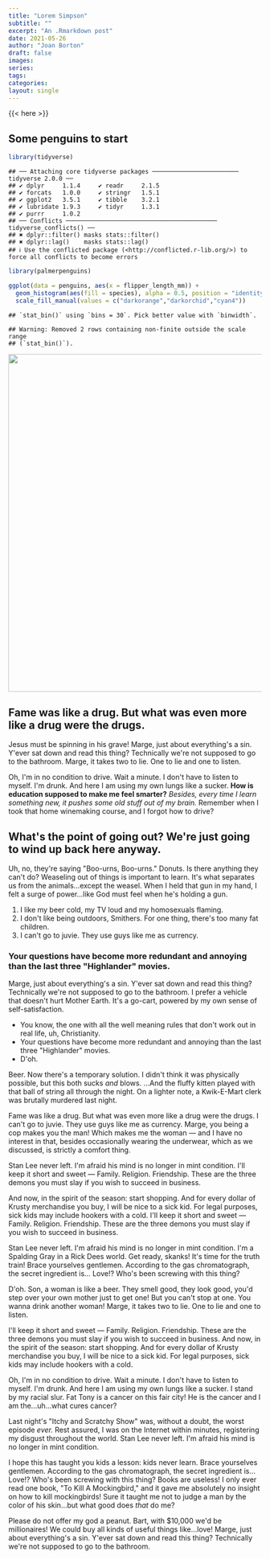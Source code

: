 ```yaml
---
title: "Lorem Simpson"
subtitle: ""
excerpt: "An .Rmarkdown post"
date: 2021-05-26
author: "Joan Borton"
draft: false
images:
series:
tags:
categories:
layout: single
---
```


{{< here >}}

## Some penguins to start


``` r
library(tidyverse)
```

```
## ── Attaching core tidyverse packages ──────────────────────── tidyverse 2.0.0 ──
## ✔ dplyr     1.1.4     ✔ readr     2.1.5
## ✔ forcats   1.0.0     ✔ stringr   1.5.1
## ✔ ggplot2   3.5.1     ✔ tibble    3.2.1
## ✔ lubridate 1.9.3     ✔ tidyr     1.3.1
## ✔ purrr     1.0.2     
## ── Conflicts ────────────────────────────────────────── tidyverse_conflicts() ──
## ✖ dplyr::filter() masks stats::filter()
## ✖ dplyr::lag()    masks stats::lag()
## ℹ Use the conflicted package (<http://conflicted.r-lib.org/>) to force all conflicts to become errors
```

``` r
library(palmerpenguins)
```


``` r
ggplot(data = penguins, aes(x = flipper_length_mm)) +
  geom_histogram(aes(fill = species), alpha = 0.5, position = "identity") +
  scale_fill_manual(values = c("darkorange","darkorchid","cyan4"))
```

```
## `stat_bin()` using `bins = 30`. Pick better value with `binwidth`.
```

```
## Warning: Removed 2 rows containing non-finite outside the scale range
## (`stat_bin()`).
```

<img src="{{< blogdown/postref >}}index_files/figure-html/unnamed-chunk-2-1.png" width="672" />




## Fame was like a drug. But what was even more like a drug were the drugs.

Jesus must be spinning in his grave! Marge, just about everything's a sin. Y'ever sat down and read this thing? Technically we're not supposed to go to the bathroom. Marge, it takes two to lie. One to lie and one to listen.

Oh, I'm in no condition to drive. Wait a minute. I don't have to listen to myself. I'm drunk. And here I am using my own lungs like a sucker. __How is education supposed to make me feel smarter?__ *Besides, every time I learn something new, it pushes some old stuff out of my brain.* Remember when I took that home winemaking course, and I forgot how to drive?

## What's the point of going out? We're just going to wind up back here anyway.

Uh, no, they're saying "Boo-urns, Boo-urns." Donuts. Is there anything they can't do? Weaseling out of things is important to learn. It's what separates us from the animals…except the weasel. When I held that gun in my hand, I felt a surge of power…like God must feel when he's holding a gun.

1. I like my beer cold, my TV loud and my homosexuals flaming.
2. I don't like being outdoors, Smithers. For one thing, there's too many fat children.
3. I can't go to juvie. They use guys like me as currency.

### Your questions have become more redundant and annoying than the last three "Highlander" movies.

Marge, just about everything's a sin. Y'ever sat down and read this thing? Technically we're not supposed to go to the bathroom. I prefer a vehicle that doesn't hurt Mother Earth. It's a go-cart, powered by my own sense of self-satisfaction.

* You know, the one with all the well meaning rules that don't work out in real life, uh, Christianity.
* Your questions have become more redundant and annoying than the last three "Highlander" movies.
* D'oh.

Beer. Now there's a temporary solution. I didn't think it was physically possible, but this both sucks *and* blows. …And the fluffy kitten played with that ball of string all through the night. On a lighter note, a Kwik-E-Mart clerk was brutally murdered last night.

Fame was like a drug. But what was even more like a drug were the drugs. I can't go to juvie. They use guys like me as currency. Marge, you being a cop makes you the man! Which makes me the woman — and I have no interest in that, besides occasionally wearing the underwear, which as we discussed, is strictly a comfort thing.

Stan Lee never left. I'm afraid his mind is no longer in mint condition. I'll keep it short and sweet — Family. Religion. Friendship. These are the three demons you must slay if you wish to succeed in business.

And now, in the spirit of the season: start shopping. And for every dollar of Krusty merchandise you buy, I will be nice to a sick kid. For legal purposes, sick kids may include hookers with a cold. I'll keep it short and sweet — Family. Religion. Friendship. These are the three demons you must slay if you wish to succeed in business.

Stan Lee never left. I'm afraid his mind is no longer in mint condition. I'm a Spalding Gray in a Rick Dees world. Get ready, skanks! It's time for the truth train! Brace yourselves gentlemen. According to the gas chromatograph, the secret ingredient is… Love!? Who's been screwing with this thing?

D'oh. Son, a woman is like a beer. They smell good, they look good, you'd step over your own mother just to get one! But you can't stop at one. You wanna drink another woman! Marge, it takes two to lie. One to lie and one to listen.

I'll keep it short and sweet — Family. Religion. Friendship. These are the three demons you must slay if you wish to succeed in business. And now, in the spirit of the season: start shopping. And for every dollar of Krusty merchandise you buy, I will be nice to a sick kid. For legal purposes, sick kids may include hookers with a cold.

Oh, I'm in no condition to drive. Wait a minute. I don't have to listen to myself. I'm drunk. And here I am using my own lungs like a sucker. I stand by my racial slur. Fat Tony is a cancer on this fair city! He is the cancer and I am the…uh…what cures cancer?

Last night's "Itchy and Scratchy Show" was, without a doubt, the worst episode *ever.* Rest assured, I was on the Internet within minutes, registering my disgust throughout the world. Stan Lee never left. I'm afraid his mind is no longer in mint condition.

I hope this has taught you kids a lesson: kids never learn. Brace yourselves gentlemen. According to the gas chromatograph, the secret ingredient is… Love!? Who's been screwing with this thing? Books are useless! I only ever read one book, "To Kill A Mockingbird," and it gave me absolutely no insight on how to kill mockingbirds! Sure it taught me not to judge a man by the color of his skin…but what good does *that* do me?

Please do not offer my god a peanut. Bart, with $10,000 we'd be millionaires! We could buy all kinds of useful things like…love! Marge, just about everything's a sin. Y'ever sat down and read this thing? Technically we're not supposed to go to the bathroom.

